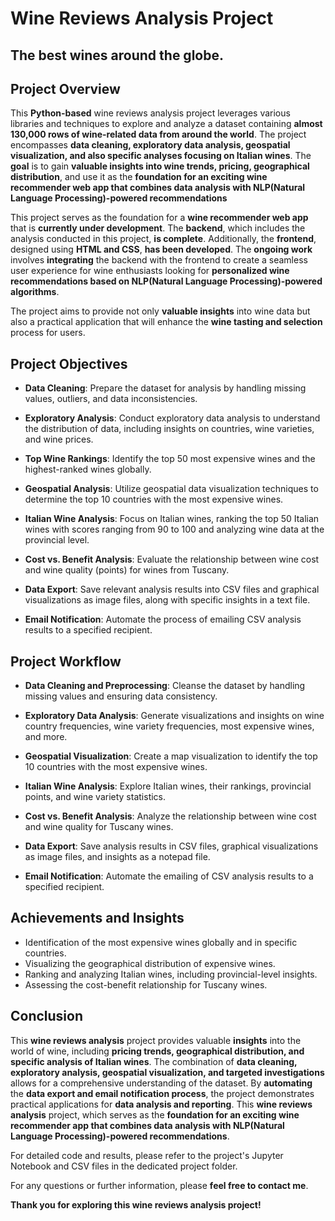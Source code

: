 # Wine Reviews Analysis Project
## The best wines around the globe.

## Project Overview

This **Python-based** wine reviews analysis project leverages various libraries and techniques to explore and analyze a dataset containing **almost 130,000 rows of wine-related data from around the world**. The project encompasses **data cleaning, exploratory data analysis, geospatial visualization, and also specific analyses focusing on Italian wines**. The **goal** is to gain **valuable insights into wine trends, pricing, geographical distribution**, and use it as the **foundation for an exciting wine recommender web app that combines data analysis with NLP(Natural Language Processing)-powered recommendations**

This project serves as the foundation for a **wine recommender web app** that is **currently under development**. The **backend**, which includes the analysis conducted in this project, **is complete**. Additionally, the **frontend**, designed using **HTML and CSS**, **has been developed**. The **ongoing work** involves **integrating** the backend with the frontend to create a seamless user experience for wine enthusiasts looking for **personalized wine recommendations based on NLP(Natural Language Processing)-powered algorithms**.

The project aims to provide not only **valuable insights** into wine data but also a practical application that will enhance the **wine tasting and selection** process for users.

## Project Objectives

- **Data Cleaning**: Prepare the dataset for analysis by handling missing values, outliers, and data inconsistencies.

- **Exploratory Analysis**: Conduct exploratory data analysis to understand the distribution of data, including insights on countries, wine varieties, and wine prices.

- **Top Wine Rankings**: Identify the top 50 most expensive wines and the highest-ranked wines globally.

- **Geospatial Analysis**: Utilize geospatial data visualization techniques to determine the top 10 countries with the most expensive wines.

- **Italian Wine Analysis**: Focus on Italian wines, ranking the top 50 Italian wines with scores ranging from 90 to 100 and analyzing wine data at the provincial level.

- **Cost vs. Benefit Analysis**: Evaluate the relationship between wine cost and wine quality (points) for wines from Tuscany.

- **Data Export**: Save relevant analysis results into CSV files and graphical visualizations as image files, along with specific insights in a text file.

- **Email Notification**: Automate the process of emailing CSV analysis results to a specified recipient.

## Project Workflow

- **Data Cleaning and Preprocessing**: Cleanse the dataset by handling missing values and ensuring data consistency.

- **Exploratory Data Analysis**: Generate visualizations and insights on wine country frequencies, wine variety frequencies, most expensive wines, and more.

- **Geospatial Visualization**: Create a map visualization to identify the top 10 countries with the most expensive wines.

- **Italian Wine Analysis**: Explore Italian wines, their rankings, provincial points, and wine variety statistics.

- **Cost vs. Benefit Analysis**: Analyze the relationship between wine cost and wine quality for Tuscany wines.

- **Data Export**: Save analysis results in CSV files, graphical visualizations as image files, and insights as a notepad file.

- **Email Notification**: Automate the emailing of CSV analysis results to a specified recipient.

## Achievements and Insights

- Identification of the most expensive wines globally and in specific countries.
- Visualizing the geographical distribution of expensive wines.
- Ranking and analyzing Italian wines, including provincial-level insights.
- Assessing the cost-benefit relationship for Tuscany wines.

## Conclusion

This **wine reviews analysis** project provides valuable **insights** into the world of wine, including **pricing trends, geographical distribution, and specific analysis of Italian wines**. The combination of **data cleaning, exploratory analysis, geospatial visualization, and targeted investigations** allows for a comprehensive understanding of the dataset. By **automating** the **data export and email notification process**, the project demonstrates practical applications for **data analysis and reporting**.
This **wine reviews analysis** project, which serves as the **foundation for an exciting wine recommender app that combines data analysis with NLP(Natural Language Processing)-powered recommendations**.

For detailed code and results, please refer to the project's Jupyter Notebook and CSV files in the dedicated project folder.

For any questions or further information, please **feel free to contact me**.

**Thank you for exploring this wine reviews analysis project!**
